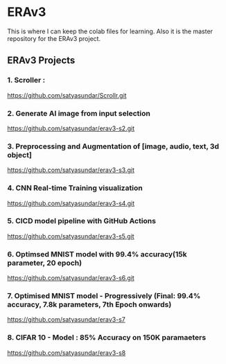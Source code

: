 # ERAv3

This is where I can keep the colab files for learning.
Also it is the master repository for the ERAv3 project.

## ERAv3 Projects

### 1. Scroller :

https://github.com/satyasundar/Scrollr.git

### 2. Generate AI image from input selection

https://github.com/satyasundar/erav3-s2.git

### 3. Preprocessing and Augmentation of [image, audio, text, 3d object]

https://github.com/satyasundar/erav3-s3.git

### 4. CNN Real-time Training visualization

https://github.com/satyasundar/erav3-s4.git

### 5. CICD model pipeline with GitHub Actions

https://github.com/satyasundar/erav3-s5.git

### 6. Optimsed MNIST model with 99.4% accuracy(15k parameter, 20 epoch)

https://github.com/satyasundar/erav3-s6.git

### 7. Optimised MNIST model - Progressively (Final: 99.4% accuracy, 7.8k parameters, 7th Epoch onwards)

https://github.com/satyasundar/erav3-s7

### 8. CIFAR 10 - Model : 85% Accuracy on 150K paramaeters

https://github.com/satyasundar/erav3-s8
